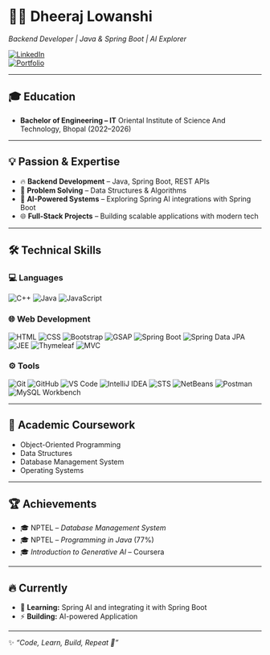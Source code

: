 # 👨‍💻 Dheeraj Lowanshi

*Backend Developer | Java & Spring Boot  | AI Explorer*  

[![LinkedIn](https://img.shields.io/badge/LinkedIn-%230A66C2.svg?logo=linkedin&logoColor=white&style=for-the-badge)](https://linkedin.com/in/dheeraj-lowanshi)  
[![Portfolio](https://img.shields.io/badge/Portfolio-FF5722?logo=About.me&logoColor=white&style=for-the-badge)](https://portfolio-dheeraj-lowanshi.netlify.app/)

---

## 🎓 Education
- **Bachelor of Engineering – IT** 
  Oriental Institute of Science And Technology, Bhopal (2022–2026)  

---
## 💡 Passion & Expertise
- 🔥 **Backend Development** – Java, Spring Boot, REST APIs  
- 🧩 **Problem Solving** – Data Structures & Algorithms 
- 🚀 **AI-Powered Systems** – Exploring Spring AI integrations with Spring Boot  
- 🌐 **Full-Stack Projects** – Building scalable applications with modern tech

---

## 🛠️ Technical Skills

### 💻 Languages  
![C++](https://img.shields.io/badge/C++-00599C.svg?logo=cplusplus&logoColor=white&style=for-the-badge)
![Java](https://img.shields.io/badge/Java-%23ED8B00.svg?logo=openjdk&logoColor=white&style=for-the-badge)
![JavaScript](https://img.shields.io/badge/JavaScript-F7DF1E.svg?logo=javascript&logoColor=black&style=for-the-badge)

### 🌐 Web Development  
![HTML](https://img.shields.io/badge/HTML5-E34F26.svg?logo=html5&logoColor=white&style=for-the-badge)
![CSS](https://img.shields.io/badge/CSS3-1572B6.svg?logo=css3&logoColor=white&style=for-the-badge)
![Bootstrap](https://img.shields.io/badge/Bootstrap-7952B3.svg?logo=bootstrap&logoColor=white&style=for-the-badge)
![GSAP](https://img.shields.io/badge/GSAP-88CE02.svg?logo=greensock&logoColor=black&style=for-the-badge)
![Spring Boot](https://img.shields.io/badge/Spring%20Boot-6DB33F.svg?logo=springboot&logoColor=white&style=for-the-badge)
![Spring Data JPA](https://img.shields.io/badge/Spring%20Data%20JPA-6DB33F.svg?logo=spring&logoColor=white&style=for-the-badge)
![JEE](https://img.shields.io/badge/Java%20EE-007396.svg?logo=java&logoColor=white&style=for-the-badge)
![Thymeleaf](https://img.shields.io/badge/Thymeleaf-005F0F.svg?logo=thymeleaf&logoColor=white&style=for-the-badge)
![MVC](https://img.shields.io/badge/MVC%20Architecture-6DB33F.svg?logo=spring&logoColor=white&style=for-the-badge)


### ⚙️ Tools  
![Git](https://img.shields.io/badge/Git-F05032.svg?logo=git&logoColor=white&style=for-the-badge)
![GitHub](https://img.shields.io/badge/GitHub-12100E.svg?logo=github&logoColor=white&style=for-the-badge)
![VS Code](https://img.shields.io/badge/VS%20Code-007ACC.svg?logo=visualstudiocode&logoColor=white&style=for-the-badge)
![IntelliJ IDEA](https://img.shields.io/badge/IntelliJ%20IDEA-000000.svg?logo=intellijidea&logoColor=white&style=for-the-badge)
![STS](https://img.shields.io/badge/Spring%20Tool%20Suite-6DB33F.svg?logo=spring&logoColor=white&style=for-the-badge)
![NetBeans](https://img.shields.io/badge/NetBeans-1B6AC6.svg?logo=apachenetbeanside&logoColor=white&style=for-the-badge)
![Postman](https://img.shields.io/badge/Postman-FF6C37.svg?logo=postman&logoColor=white&style=for-the-badge)
![MySQL Workbench](https://img.shields.io/badge/MySQL-4479A1.svg?logo=mysql&logoColor=white&style=for-the-badge)

---

## 📖 Academic Coursework
- Object-Oriented Programming  
- Data Structures  
- Database Management System  
- Operating Systems  

---

## 🏆 Achievements
- 🎓 NPTEL – *Database Management System*  
- 🎓 NPTEL – *Programming in Java* (77%)  
- 🎓 *Introduction to Generative AI* – Coursera  

---
## 🔥 Currently

- 📖 **Learning:** Spring AI and integrating it with Spring Boot 
- ⚡ **Building:** AI-powered Application  


---
✨ *“Code, Learn, Build, Repeat 🚀”*
